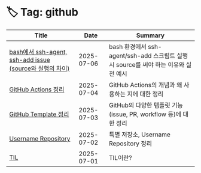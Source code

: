 # 🏷️ Tag: github

| Title | Date | Summary |
|-------|------|---------|
| [bash에서 ssh-agent, ssh-add issue (source와 실행의 차이)](https://github.com/MinHyeok-lee1/TIL/blob/main/2025/07/06-issueBashSsh.md) | 2025-07-06 | bash 환경에서 ssh-agent/ssh-add 스크립트 실행 시 source를 써야 하는 이유와 실전 예시 |
| [GitHub Actions 정리](https://github.com/MinHyeok-lee1/TIL/blob/main/2025/07/04-GitHubActions.md) | 2025-07-04 | GitHub Actions의 개념과 왜 사용하는 지에 대한 정리 |
| [GitHub Template 정리](https://github.com/MinHyeok-lee1/TIL/blob/main/2025/07/03-Template.md) | 2025-07-03 | GitHub의 다양한 템플릿 기능(issue, PR, workflow 등)에 대한 정리 |
| [Username Repository](https://github.com/MinHyeok-lee1/TIL/blob/main/2025/07/02-UsernameRepository.md) | 2025-07-02 | 특별 저장소, Username Repository 정리 |
| [TIL](https://github.com/MinHyeok-lee1/TIL/blob/main/2025/07/01-TIL.md) | 2025-07-01 | TIL이란? |
